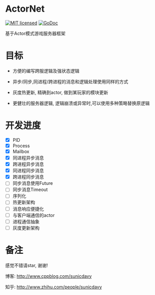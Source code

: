 # ActorNet
[![MIT licensed][11]][12] [![GoDoc][1]][2]

[1]: https://godoc.org/github.com/davyxu/actornet?status.svg
[2]: https://godoc.org/github.com/davyxu/actornet
[11]: https://img.shields.io/badge/license-MIT-blue.svg
[12]: LICENSE

基于Actor模式游戏服务器框架

# 目标

- 方便的编写跨服逻辑及强状态逻辑

- 异步/同步,同进程/跨进程的消息和逻辑处理使用同样的方式

- 灰度热更新, 精确到actor, 做到某玩家的模块更新

- 更健壮的服务器逻辑, 逻辑崩溃或异常时,可以使用多种策略替换原逻辑

# 开发进度
- [x] PID
- [x] Process
- [x] Mailbox
- [x] 同进程异步消息
- [x] 跨进程异步消息
- [x] 同进程同步消息
- [x] 跨进程同步消息
- [ ] 同步消息使用Future
- [ ] 同步消息Timeout
- [ ] 序列化
- [ ] 热更新架构
- [ ] 消息响应便捷化
- [ ] 与客户端通信的actor
- [ ] 进程通信抽象
- [ ] 灰度更新架构

# 备注

感觉不错请star, 谢谢!

博客: http://www.cppblog.com/sunicdavy

知乎: http://www.zhihu.com/people/sunicdavy
